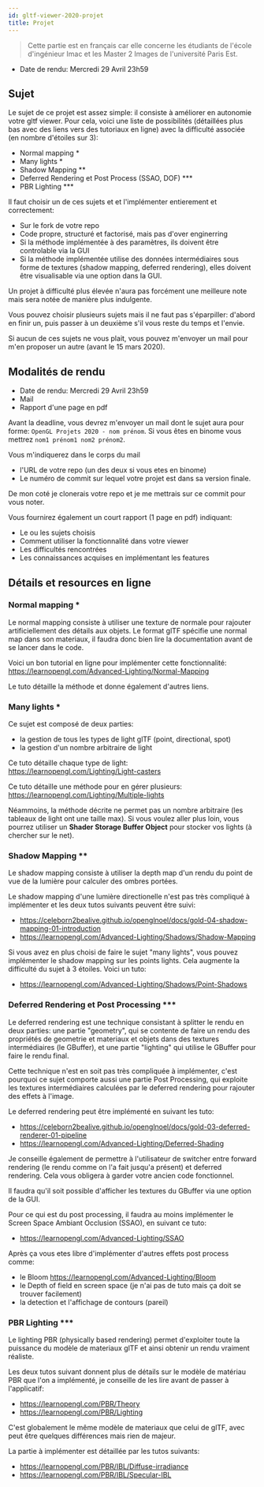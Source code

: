 ```yaml
---
id: gltf-viewer-2020-projet
title: Projet
---
```


> Cette partie est en français car elle concerne les étudiants de l'école d'ingénieur Imac et les Master 2 Images de l'université Paris Est.

- Date de rendu: Mercredi 29 Avril 23h59

## Sujet

Le sujet de ce projet est assez simple: il consiste à améliorer en autonomie votre gltf viewer. Pour cela, voici une liste de possibilités (détaillées plus bas avec des liens vers des tutoriaux en ligne) avec la difficulté associée (en nombre d'étoiles sur 3):

- Normal mapping *
- Many lights *
- Shadow Mapping **
- Deferred Rendering et Post Process (SSAO, DOF) ***
- PBR Lighting ***

Il faut  choisir un de ces sujets et et l'implémenter entierement et correctement:

- Sur le fork de votre repo
- Code propre, structuré et factorisé, mais pas d'over enginerring
- Si la méthode implémentée à des paramètres, ils doivent être controlable via la GUI
- Si la méthode implémentée utilise des données intermédiaires sous forme de textures (shadow mapping, deferred rendering), elles doivent être visualisable via une option dans la GUI.

Un projet à difficulté plus élevée n'aura pas forcément une meilleure note mais sera notée de manière plus indulgente.

Vous pouvez choisir plusieurs sujets mais il ne faut pas s'éparpiller: d'abord en finir un, puis passer à un deuxième s'il vous reste du temps et l'envie.

Si aucun de ces sujets ne vous plait, vous pouvez m'envoyer un mail pour m'en proposer un autre (avant le 15 mars 2020).

## Modalités de rendu 

- Date de rendu: Mercredi 29 Avril 23h59
- Mail
- Rapport d'une page en pdf

Avant la deadline, vous devrez m'envoyer un mail dont le sujet aura pour forme: `OpenGL Projets 2020 - nom prénom`.
Si vous êtes en binome vous mettrez `nom1 prénom1 nom2 prénom2`.

Vous m'indiquerez dans le corps du mail 
- l'URL de votre repo (un des deux si vous etes en binome)
- Le numéro de commit sur lequel votre projet est dans sa version finale.

De mon coté je clonerais votre repo et je me mettrais sur ce commit pour vous noter.

Vous fournirez également un court rapport (1 page en pdf) indiquant:
- Le ou les sujets choisis
- Comment utiliser la fonctionnalité dans votre viewer
- Les difficultés rencontrées
- Les connaissances acquises en implémentant les features

## Détails et resources en ligne

### Normal mapping *

Le normal mapping consiste à utiliser une texture de normale pour rajouter artificiellement des détails aux objets. Le format glTF spécifie une normal map dans son materiaux, il faudra donc bien lire la documentation avant de se lancer dans le code.

Voici un bon tutorial en ligne pour implémenter cette fonctionnalité: https://learnopengl.com/Advanced-Lighting/Normal-Mapping

Le tuto détaille la méthode et donne également d'autres liens.

### Many lights *

Ce sujet est composé de deux parties:
- la gestion de tous les types de light glTF (point, directional, spot)
- la gestion d'un nombre arbitraire de light

Ce tuto détaille chaque type de light: https://learnopengl.com/Lighting/Light-casters

Ce tuto détaille une méthode pour en gérer plusieurs: https://learnopengl.com/Lighting/Multiple-lights

Néammoins, la méthode décrite ne permet pas un nombre arbitraire (les tableaux de light ont une taille max). Si vous voulez aller plus loin, vous pourrez utiliser un **Shader Storage Buffer Object** pour stocker vos lights (à chercher sur le net).

### Shadow Mapping **

Le shadow mapping consiste à utiliser la depth map d'un rendu du point de vue de la lumière pour calculer des ombres portées.

Le shadow mapping d'une lumière directionelle n'est pas très compliqué à implémenter et les deux tutos suivants peuvent être suivi:

- https://celeborn2bealive.github.io/openglnoel/docs/gold-04-shadow-mapping-01-introduction
- https://learnopengl.com/Advanced-Lighting/Shadows/Shadow-Mapping

Si vous avez en plus choisi de faire le sujet "many lights", vous pouvez implémenter le shadow mapping sur les points lights. Cela augmente la difficulté du sujet à 3 étoiles. Voici un tuto:

- https://learnopengl.com/Advanced-Lighting/Shadows/Point-Shadows

### Deferred Rendering et Post Processing ***

Le deferred rendering est une technique consistant à splitter le rendu en deux parties: une partie "geometry", qui se contente de faire un rendu des propriétés de geometrie et materiaux et objets dans des textures intermédiaires (le GBuffer), et une partie "lighting" qui utilise le GBuffer pour faire le rendu final.

Cette technique n'est en soit pas très compliquée à implémenter, c'est pourquoi ce sujet comporte aussi une partie Post Processing, qui exploite les textures intermédiaires calculées par le deferred rendering pour rajouter des effets à l'image.

Le deferred rendering peut être implémenté en suivant les tuto:

- https://celeborn2bealive.github.io/openglnoel/docs/gold-03-deferred-renderer-01-pipeline
- https://learnopengl.com/Advanced-Lighting/Deferred-Shading

Je conseille également de permettre à l'utilisateur de switcher entre forward rendering (le rendu comme on l'a fait jusqu'a présent) et deferred rendering. Cela vous obligera à garder votre ancien code fonctionnel.

Il faudra qu'il soit possible d'afficher les textures du GBuffer via une option de la GUI.

Pour ce qui est du post processing, il faudra au moins implémenter le Screen Space Ambiant Occlusion (SSAO), en suivant ce tuto:

- https://learnopengl.com/Advanced-Lighting/SSAO

Après ça vous etes libre d'implémenter d'autres effets post process comme:
- le Bloom https://learnopengl.com/Advanced-Lighting/Bloom
- le Depth of field en screen space (je n'ai pas de tuto mais ça doit se trouver facilement)
- la detection et l'affichage de contours (pareil)

### PBR Lighting ***

Le lighting PBR (physically based rendering) permet d'exploiter toute la puissance du modèle de materiaux glTF et ainsi obtenir un rendu vraiment réaliste.

Les deux tutos suivant donnent plus de détails sur le modèle de matériau PBR que l'on a implémenté, je conseille de les lire avant de passer à l'applicatif:
- https://learnopengl.com/PBR/Theory
- https://learnopengl.com/PBR/Lighting

C'est globalement le même modèle de materiaux que celui de glTF, avec peut être quelques différences mais rien de majeur.

La partie à implémenter est détaillée par les tutos suivants:
- https://learnopengl.com/PBR/IBL/Diffuse-irradiance
- https://learnopengl.com/PBR/IBL/Specular-IBL